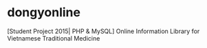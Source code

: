 # dongyonline
[Student Project 2015| PHP &amp; MySQL] Online Information Library for Vietnamese Traditional Medicine
